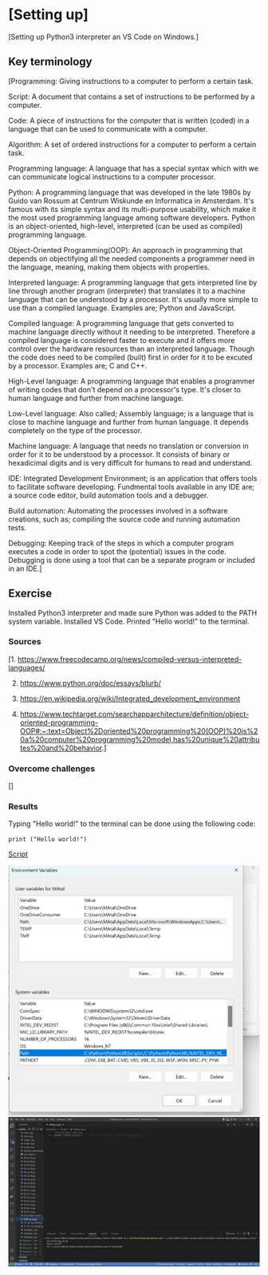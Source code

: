 # [Setting up]

[Setting up Python3 interpreter an VS Code on Windows.]

## Key terminology

[Programming: Giving instructions to a computer to perform a certain task.

Script: A document that contains a set of instructions to be performed by a computer.

Code: A piece of instructions for the computer that is written (coded) in a language that can be used to communicate with a computer.

Algorithm: A set of ordered instructions for a computer to perform a certain task.

Programming language: A language that has a special syntax which with we can communicate logical instructions to a computer processor.

Python: A programming language that was developed in the late 1980s by Guido van Rossum at Centrum Wiskunde en Informatica in Amsterdam. It's famous with its simple syntax and its multi-purpose usability, which make it the most used programming language among software developers. Python is an object-oriented, high-level, interpreted (can be used as compiled) programming language.

Object-Oriented Programming(OOP): An approach in programming that depends on objectifying all the needed components a programmer need in the language, meaning, making them objects with properties.

Interpreted language: A programming language that gets interpreted line by line through another program (interpreter) that translates it to a machine language that can be understood by a processor. It's usually more simple to use than a compiled language. Examples are; Python and JavaScript.

Compiled language: A programming language that gets converted to machine language directly without it needing to be interpreted. Therefore a compiled language is considered faster to execute and it offers more control over the hardware resources than an interpreted language. Though the code does need to be compiled (built) first in order for it to be excuted by a processor. Examples are; C and C++.

High-Level language: A programming language that enables a programmer of writing codes that don't depend on a processor's type. It's closer to human language and further from machine language.

Low-Level language: Also called; Assembly language; is a language that is close to machine language and further from human language. It depends completely on the type of the processor.

Machine language: A language that needs no translation or conversion in order for it to be understood by a processor. It consists of binary or hexadicimal digits and is very difficult for humans to read and understand.

IDE: Integrated Development Environment; is an application that offers tools to facilitate software developing. Fundmental tools available in any IDE are; a source code editor, build automation tools and a debugger.

Build automation: Automating the processes involved in a software creations, such as; compiling the source code and running automation tests.

Debugging: Keeping track of the steps in which a computer program executes a code in order to spot the (potential) issues in the code. Debugging is done using a tool that can be a separate program or included in an IDE.]

## Exercise

Installed Python3 interpreter and made sure Python was added to the PATH system variable. Installed VS Code. Printed "Hello world!" to the terminal.

### Sources

[1. <https://www.freecodecamp.org/news/compiled-versus-interpreted-languages/>

2. <https://www.python.org/doc/essays/blurb/>

3. <https://en.wikipedia.org/wiki/Integrated_development_environment>

4. <https://www.techtarget.com/searchapparchitecture/definition/object-oriented-programming-OOP#:~:text=Object%2Doriented%20programming%20(OOP)%20is%20a%20computer%20programming%20model,has%20unique%20attributes%20and%20behavior>.]

### Overcome challenges

[]

### Results
Typing "Hello world!" to the terminal can be done using the following code:
 ~~~
 print ("Hello world!")
 ~~~
 
[Script](https://github.com/Techgrounds-Cloud-9/cloud-9-Atalla90/blob/293088ced593c156acb1b081918113ee799feb69/04_Python_1/Scripts/Setting_up.py)

![PATH_variable](https://github.com/Techgrounds-Cloud-9/cloud-9-Atalla90/blob/0c8561aa959abbcca243a50fbc92c4e5006b6e95/00_includes/Python/Python_in%20_Path.png)
![Hello_world](https://github.com/Techgrounds-Cloud-9/cloud-9-Atalla90/blob/0c8561aa959abbcca243a50fbc92c4e5006b6e95/00_includes/Python/Hello_world.png)
